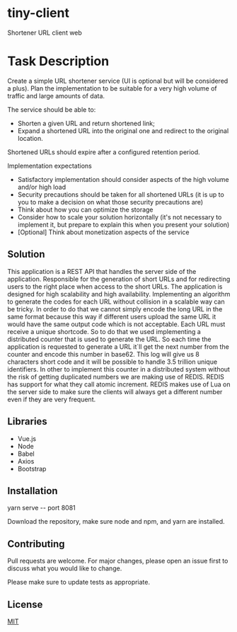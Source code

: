 # tiny-client
Shortener URL client web

# Task Description
Create a simple URL shortener service (UI is optional but will be considered a plus). Plan the implementation
to be suitable for a very high volume of traffic and large amounts of data.

The service should be able to:
  * Shorten a given URL and return shortened link;
  * Expand a shortened URL into the original one and redirect to the original location.

Shortened URLs should expire after a configured retention period.

Implementation expectations
* Satisfactory implementation should consider aspects of the high volume and/or high load
* Security precautions should be taken for all shortened URLs (it is up to you to make a decision on what those security precautions are)
* Think about how you can optimize the storage
* Consider how to scale your solution horizontally (it's not necessary to implement it, but prepare to explain this when you present your solution)
* [Optional] Think about monetization aspects of the service

## Solution
This application is a REST API that handles the server side of the application. Responsible for the generation of short URLs and for redirecting users to the right place when access to the short URLs.
The application is designed for high scalability and high availability.
Implementing an algorithm to generate the codes for each URL without collision in a scalable way can be tricky.
In order to do that we cannot simply encode the long URL in the same format because this way if different users upload the same URL it would have the same output code which is not acceptable. Each URL must receive a unique shortcode.
So to do that we used implementing a distributed counter that is used to generate the URL.
So each time the application is requested to generate a URL it`ll get the next number from the counter and encode this number in base62.
This log will give us 8 characters short code and it will be possible to handle 3.5 trillion unique identifiers.
In other to implement this counter in a distributed system without the risk of getting duplicated numbers we are making use of REDIS. REDIS has support for what they call atomic increment. REDIS makes use of Lua on the server side to make sure the clients will always get a different number even if they are very frequent.


## Libraries 
* Vue.js
* Node
* Babel
* Axios
* Bootstrap

## Installation

yarn serve -- port 8081

Download the repository, make sure node and npm, and yarn are installed.

## Contributing

Pull requests are welcome. For major changes, please open an issue first
to discuss what you would like to change.

Please make sure to update tests as appropriate.

## License

[MIT](https://choosealicense.com/licenses/mit/)
